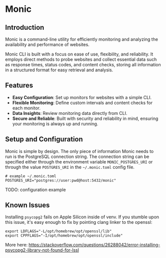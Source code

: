 # Monic

## Introduction

Monic is a command-line utility for efficiently monitoring and analyzing the availability and performance of websites.

Monic CLI is built with a focus on ease of use, flexibility, and reliability. It employs direct methods to probe websites and collect essential data such as response times, status codes, and content checks, storing all information in a structured format for easy retrieval and analysis.

## Features

- **Easy Configuration**: Set up monitors for websites with a simple CLI.
- **Flexible Monitoring**: Define custom intervals and content checks for each monitor.
- **Data Insights**: Review monitoring data directly from CLI.
- **Secure and Reliable**: Built with security and reliability in mind, ensuring your monitoring is always up and running.

## Setup and Configuration

Monic is simple by design. The only piece of information Monic needs to run is the PostgreSQL connection string.
The connection string can be specified either through the environment variable `MONIC_POSTGRES_URI` or through the value `POSTGRES_URI` in the `~/.monic.toml` config file.

```
# example ~/.monic.toml
POSTGRES_URI="postgres://user:pwd@host:5432/monic"
```

TODO: configuration example

## Known Issues

Installing `psycopg2` fails on Apple Silicon inside of venv. If you stumble upon this issue, it's easy enough to fix by pointing clang linker to the openssl:

```
export LDFLAGS="-L/opt/homebrew/opt/openssl/lib"
export CPPFLAGS="-I/opt/homebrew/opt/openssl/include"
```

More here: https://stackoverflow.com/questions/26288042/error-installing-psycopg2-library-not-found-for-lssl